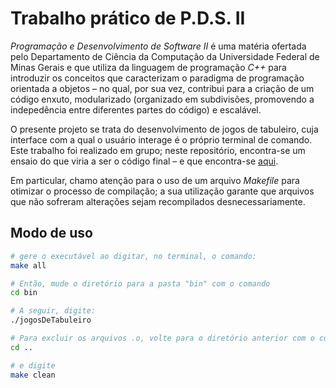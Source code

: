 # Trabalho prático de P.D.S. II

*Programação e Desenvolvimento de Software II* é uma matéria ofertada pelo Departamento de Ciência da Computação da Universidade Federal de Minas Gerais 
e que utiliza da linguagem de programação *C++* para introduzir os conceitos que caracterizam o paradigma de programação orientada a objetos – no qual, por sua vez, 
contribui para a criação de um código enxuto, modularizado (organizado em subdivisões, promovendo a indepedência entre diferentes partes do código) e escalável.

O presente projeto se trata do desenvolvimento de jogos de tabuleiro, cuja interface com a qual o usuário interage é o próprio terminal de comando. Este trabalho foi 
realizado em grupo; neste repositório, encontra-se um ensaio do que viria a ser o código final – e que encontra-se [aqui](https://github.com/jufernandino/Jogos-de-Tabuleiro).

Em particular, chamo atenção para o uso de um arquivo *Makefile* para otimizar o processo de compilação; a sua utilização garante que arquivos que não sofreram alterações sejam recompilados desnecessariamente.

## Modo de uso

```bash
# gere o executável ao digitar, no terminal, o comando:
make all
```

```bash
# Então, mude o diretório para a pasta "bin" com o comando
cd bin
```

```bash
# A seguir, digite:
./jogosDeTabuleiro
```

```bash
# Para excluir os arquivos .o, volte para o diretório anterior com o comando
cd ..
```

```bash
# e digite 
make clean
```
